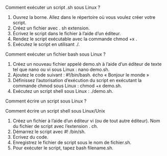 Comment exécuter un script .sh sous Linux ?

1. Ouvrez la borne. Allez dans le répertoire où vous voulez créer votre script.
2. Créez un fichier avec . sh extension.
3. Écrivez le script dans le fichier à l’aide d’un éditeur.
4. Rendez le script exécutable avec la commande chmod +x .
5. Exécutez le script en utilisant ./.


Comment exécuter un fichier bash sous Linux ?

1. Créez un nouveau fichier appelé demo.sh à l’aide d’un éditeur de texte tel que nano ou vi sous Linux : nano demo.sh.
2. Ajoutez le code suivant : #!/bin/bash. écho « Bonjour le monde »
3. Définissez l’autorisation d’exécution du script en exécutant la commande chmod sous Linux : chmod +x demo.sh.
4. Exécutez un script shell sous Linux : ./demo.sh.


Comment écrire un script sous Linux ?

Comment écrire un script shell sous Linux/Unix

1. Créez un fichier à l’aide d’un éditeur vi (ou de tout autre éditeur). Nom du fichier de script avec l’extension . ch.
2. Démarrez le script avec #! /bin/sh.
3. Écrivez du code.
4. Enregistrez le fichier de script sous le nom de fichier.sh.
5. Pour exécuter le script, tapez bash filename.sh.